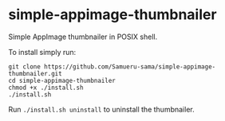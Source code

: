 # simple-appimage-thumbnailer
Simple AppImage thumbnailer in POSIX shell.

To install simply run:

```
git clone https://github.com/Samueru-sama/simple-appimage-thumbnailer.git
cd simple-appimage-thumbnailer
chmod +x ./install.sh
./install.sh
```

Run `./install.sh uninstall` to uninstall the thumbnailer. 
